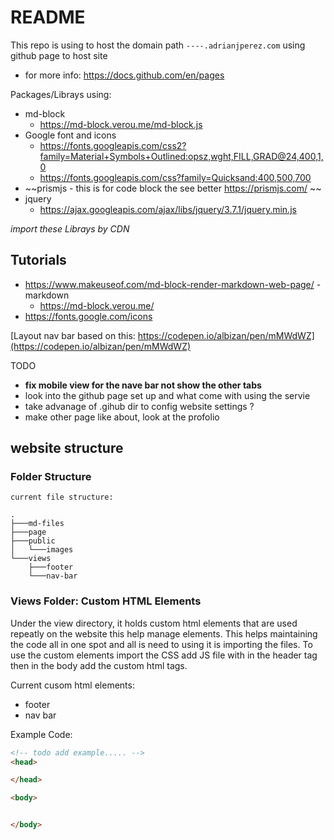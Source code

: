 # README 

This repo is using to host the domain path `----.adrianjperez.com`
using github page to host site 
- for more info: https://docs.github.com/en/pages


Packages/Librays using:
- md-block
  - https://md-block.verou.me/md-block.js
- Google font and icons
  -  https://fonts.googleapis.com/css2?family=Material+Symbols+Outlined:opsz,wght,FILL,GRAD@24,400,1,0
  -  https://fonts.googleapis.com/css?family=Quicksand:400,500,700
- ~~prismjs - this is for code block the see better https://prismjs.com/ ~~
- jquery
  - https://ajax.googleapis.com/ajax/libs/jquery/3.7.1/jquery.min.js

*import these Librays by CDN*

##  Tutorials
- https://www.makeuseof.com/md-block-render-markdown-web-page/ - markdown
  - https://md-block.verou.me/
- https://fonts.google.com/icons

[Layout nav bar based on this: https://codepen.io/albizan/pen/mMWdWZ](https://codepen.io/albizan/pen/mMWdWZ)

TODO
- **fix mobile view for the nave bar not show the other tabs**
- look into the github page set up and what come with using the servie
- take advanage of .gihub dir to config website settings ?
- make other page like about, look at the profolio 


## website structure 

### Folder Structure 
``` 
current file structure: 

.
├───md-files
├───page
├───public
│   └───images
└───views
    ├───footer
    └───nav-bar

```

### Views Folder: Custom HTML Elements
 
Under the view directory, it holds custom html elements that are used repeatly 
on the website this help manage elements. This helps maintaining the code all in one spot and all is need to using it is importing the files.
To use the custom elements import the CSS add JS file with in the header tag then in the body add the custom html tags. 

Current cusom html elements:
- footer
- nav bar

Example Code:

```html 
<!-- todo add example..... -->
<head>

</head>

<body>


</body>

```
  





